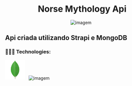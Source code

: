 <div align="center">
  <h1> Norse Mythology Api </h1>
  
  <img src="https://i.imgur.com/pFOP3y5.png" alt="imagem" width="250"> &nbsp;
</div>

<h2> Api criada utilizando Strapi e MongoDB </h2>

<h3> 👨🏻‍💻 Technologies: </h3>

<img src="https://raw.githubusercontent.com/devicons/devicon/master/icons/mongodb/mongodb-original.svg" alt="imagem" width="65"> &nbsp;
<img src="https://camo.githubusercontent.com/587cc3902a070fd7a634cd7aadad7480bd2346a1a4ad57c508abcbb381f07a99/68747470733a2f2f64327a7632636977306c6e3468312e636c6f756466726f6e742e6e65742f75706c6f6164732f68702d6c6f676f2d6865726f5f633934303236313031662e737667" alt="imagem" width="65"> &nbsp;
